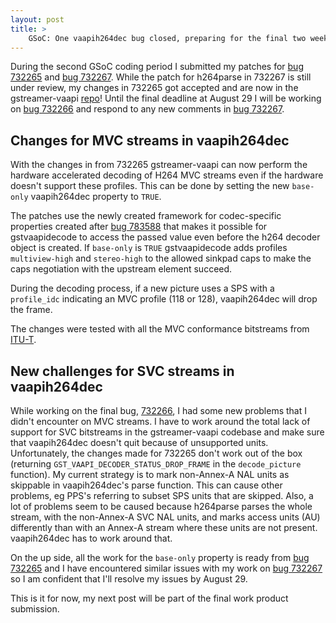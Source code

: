 ```yaml
---
layout: post
title: >
    GSoC: One vaapih264dec bug closed, preparing for the final two weeks
---
```


During the second GSoC coding period I submitted my patches for
[bug 732265](https://bugzilla.gnome.org/show_bug.cgi?id=732265)
and
[bug 732267](https://bugzilla.gnome.org/show_bug.cgi?id=732267).
While the patch for h264parse in 732267 is still under review, my changes in 732265 got accepted and are now in the gstreamer-vaapi [repo](https://cgit.freedesktop.org/gstreamer/gstreamer-vaapi)!
Until the final deadline at August 29 I will be working on
[bug 732266](https://bugzilla.gnome.org/show_bug.cgi?id=732266)
and respond to any new comments in
[bug 732267](https://bugzilla.gnome.org/show_bug.cgi?id=732267).

## Changes for MVC streams in vaapih264dec
With the changes in from 732265 gstreamer-vaapi can now perform the hardware accelerated decoding of H264 MVC streams even if the hardware doesn't support these profiles.
This can be done by setting the new `base-only` vaapih264dec property to `TRUE`.

The patches use the newly created framework for codec-specific properties created after [bug 783588](https://bugzilla.gnome.org/show_bug.cgi?id=783588)
that makes it possible for gstvaapidecode to access the passed value even before the h264 decoder object is created.
If `base-only` is `TRUE` gstvaapidecode adds profiles `multiview-high` and `stereo-high` to the allowed sinkpad caps to make the caps negotiation with the upstream element succeed.

During the decoding process, if a new picture uses a SPS with a `profile_idc` indicating an MVC profile (118 or 128), vaapih264dec will drop the frame.

The changes were tested with all the MVC conformance bitstreams from [ITU-T](https://www.itu.int/net/itu-t/sigdb/spevideo/VideoForm-s.aspx?val=102002641).

## New challenges for SVC streams in vaapih264dec
While working on the final bug, [732266](https://bugzilla.gnome.org/show_bug.cgi?id=732266), I had some new problems that I didn't encounter on MVC streams.
I have to work around the total lack of support for SVC bitstreams in the gstreamer-vaapi codebase and make sure that vaapih264dec doesn't quit because of unsupported units.
Unfortunately, the changes made for 732265 don't work out of the box (returning `GST_VAAPI_DECODER_STATUS_DROP_FRAME` in the `decode_picture` function).
My current strategy is to mark non-Annex-A NAL units as skippable in vaapih264dec's parse function.
This can cause other problems, eg PPS's referring to subset SPS units that are skipped.
Also, a lot of problems seem to be caused because h264parse parses the whole stream, with the non-Annex-A SVC NAL units, and marks access units (AU) differently than with an Annex-A stream where these units are not present.
vaapih264dec has to work around that.

On the up side, all the work for the `base-only` property is ready from
[bug 732265](https://bugzilla.gnome.org/show_bug.cgi?id=732265)
and I have encountered similar issues with my work on
[bug 732267](https://bugzilla.gnome.org/show_bug.cgi?id=732267)
so I am confident that I'll resolve my issues by August 29.

This is it for now, my next post will be part of the final work product submission.

